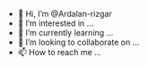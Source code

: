 - 👋 Hi, I’m @Ardalan-rizgar
- 👀 I’m interested in ...
- 🌱 I’m currently learning ...
- 💞️ I’m looking to collaborate on ...
- 📫 How to reach me ...

<!---
Ardalan-rizgar/Ardalan-rizgar is a ✨ special ✨ repository because its `README.md` (this file) appears on your GitHub profile.
You can click the Preview link to take a look at your changes.
--->

